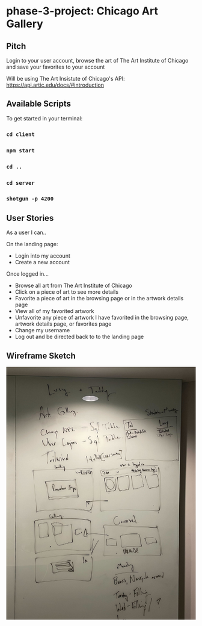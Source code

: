 # phase-3-project: Chicago Art Gallery

## Pitch

Login to your user account, browse the art of The Art Institute of Chicago and save your favorites to your account

Will be using The Art Insistute of Chicago's API: https://api.artic.edu/docs/#introduction

## Available Scripts

To get started in your terminal:

### `cd client`

### `npm start`

### `cd ..`

### `cd server`

### `shotgun -p 4200`

## User Stories

As a user I can..

On the landing page:

- Login into my account
- Create a new account

Once logged in...

- Browse all art from The Art Institute of Chicago
- Click on a piece of art to see more details
- Favorite a piece of art in the browsing page or in the artwork details page
- View all of my favorited artwork
- Unfavorite any piece of artwork I have favorited in the browsing page, artwork details page, or favorites page
- Change my username
- Log out and be directed back to to the landing page

## Wireframe Sketch

<img src='./GallerySketches.jpeg' width=700>
